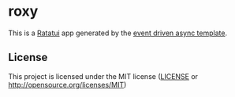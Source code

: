# roxy

This is a [Ratatui] app generated by the [event driven async template].

[Ratatui]: https://ratatui.rs
[event driven async template]: https://github.com/ratatui/templates/tree/main/event-driven-async

## License

This project is licensed under the MIT license ([LICENSE] or <http://opensource.org/licenses/MIT>)

[LICENSE]: ./LICENSE
